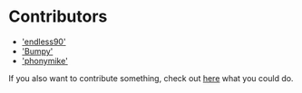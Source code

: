﻿# Contributors

* <a href="contributor?c=endless90">'endless90'</a>
* <a href="contributor?c=Bumpy">'Bumpy'</a>
* <a href="contributor?c=phonymike">'phonymike'</a>

If you also want to contribute something, check out <a href=contributing>here</a> what you could do.
